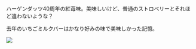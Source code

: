 ハーゲンダッツ40周年の紅苺味。美味しいけど、普通のストロベリーとそれほど違わないような？

去年のいちごミルクバーはかなり好みの味で美味しかった記憶。

![](https://ceshmina-photos.s3.ap-northeast-1.amazonaws.com/medium/202407/20240725-140146.webp)
